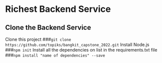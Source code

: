 # Richest Backend Service
## Clone the Backend Service
Clone this project
###```git clone https://github.com/topiks/bangkit_capstone_2022.git```
Install Node.js
###```npm init```
Install all the dependencies on list in the requirements.txt file
###```npm install "name of dependencies" --save```

